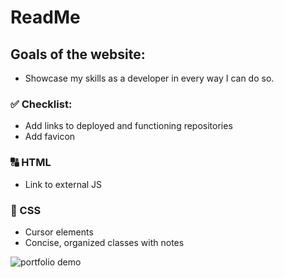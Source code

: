 # ReadMe
## Goals of the website:
* Showcase my skills as a developer in every way I can do so.

### ✅ Checklist:
* Add links to deployed and functioning repositories
* Add favicon

### 🔠 HTML
* Link to external JS 

### 🌊 CSS
* Cursor elements
* Concise, organized classes with notes

![portfolio demo](./images/Portfolio-Screengrab.gif)



